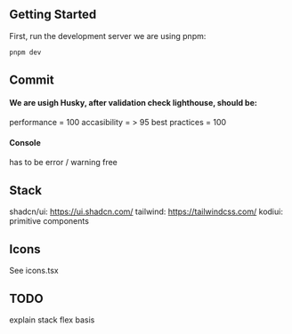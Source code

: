 ## Getting Started

First, run the development server we are using pnpm:

```bash
pnpm dev
```

## Commit

#### We are usigh Husky, after validation check lighthouse, should be:

performance = 100
accasibility = > 95
best practices = 100

#### Console

has to be error / warning free

## Stack

shadcn/ui: https://ui.shadcn.com/
tailwind: https://tailwindcss.com/
kodiui: primitive components

## Icons

See icons.tsx

## TODO

explain stack flex basis
